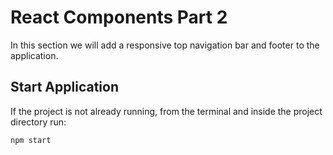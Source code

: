 # React Components Part 2
In this section we will add a responsive top navigation bar and footer to the application. 

## Start Application
If the project is not already running, from the terminal and inside the project directory run:
```bash
npm start 
```
